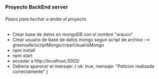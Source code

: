 ### Proyecto BackEnd server 

###### Pasos para hechar a andar el proyecto

* Crear base de datos en mongoDB con el nombre "arauco"
* Crear usuario de base de datos mongo segun script de archivo --> greensafe/scriptMongo/crearUsuarioMongo
* npm install
* npm start
* acceder a http://localhost:3003/ 
* Deberia aparecer el mensaje:
    {
        ok: true,
        mensaje: "Peticion realizada correctamente"
    }
